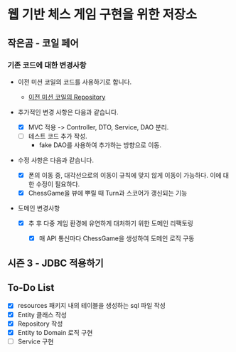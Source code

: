 # 웹 기반 체스 게임 구현을 위한 저장소
## 작은곰 - 코일 페어
### 기존 코드에 대한 변경사항

- 이전 미션 코일의 코드를 사용하기로 합니다.

    - [이전 미션 코일의 Repository](https://github.com/slowcoyle/java-chess)
- 추가적인 변경 사항은 다음과 같습니다.
    
    - [x] MVC 적용 -> Controller, DTO, Service, DAO 분리.
    - [ ] 테스트 코드 추가 작성.
        - fake DAO를 사용하여 추가하는 방향으로 이동.

- 수정 사항은 다음과 같습니다.

    - [x] 폰의 이동 중, 대각선으로의 이동이 규칙에 맞지 않게 이동이 가능하다. 이에 대한 수정이 필요하다.
    - [x] ChessGame을 뷰에 뿌릴 때 Turn과 스코어가 갱신되는 기능 
    
- 도메인 변경사항

    - [x] 추 후 다중 게임 환경에 유연하게 대처하기 위한 도메인 리팩토링
        - [x] 매 API 통신마다 ChessGame을 생성하여 도메인 로직 구동 
        
        
## 시즌 3 - JDBC 적용하기

## To-Do List

 - [x] resources 패키지 내의 테이블을 생성하는 sql 파일 작성
 - [x] Entity 클래스 작성
 - [x] Repository 작성
 - [x] Entity to Domain 로직 구현
 - [ ] Service 구현